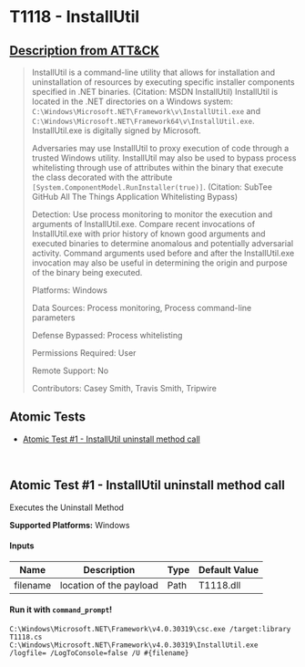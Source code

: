 # T1118 - InstallUtil
## [Description from ATT&CK](https://attack.mitre.org/wiki/Technique/T1118)
<blockquote>InstallUtil is a command-line utility that allows for installation and uninstallation of resources by executing specific installer components specified in .NET binaries. (Citation: MSDN InstallUtil) InstallUtil is located in the .NET directories on a Windows system: <code>C:\Windows\Microsoft.NET\Framework\v<version>\InstallUtil.exe</code> and <code>C:\Windows\Microsoft.NET\Framework64\v<version>\InstallUtil.exe</code>. InstallUtil.exe is digitally signed by Microsoft.

Adversaries may use InstallUtil to proxy execution of code through a trusted Windows utility. InstallUtil may also be used to bypass process whitelisting through use of attributes within the binary that execute the class decorated with the attribute <code>[System.ComponentModel.RunInstaller(true)]</code>. (Citation: SubTee GitHub All The Things Application Whitelisting Bypass)

Detection: Use process monitoring to monitor the execution and arguments of InstallUtil.exe. Compare recent invocations of InstallUtil.exe with prior history of known good arguments and executed binaries to determine anomalous and potentially adversarial activity. Command arguments used before and after the InstallUtil.exe invocation may also be useful in determining the origin and purpose of the binary being executed.

Platforms: Windows

Data Sources: Process monitoring, Process command-line parameters

Defense Bypassed: Process whitelisting

Permissions Required: User

Remote Support: No

Contributors: Casey Smith, Travis Smith, Tripwire</blockquote>

## Atomic Tests

- [Atomic Test #1 - InstallUtil uninstall method call](#atomic-test-1---installutil-uninstall-method-call)


<br/>

## Atomic Test #1 - InstallUtil uninstall method call
Executes the Uninstall Method

**Supported Platforms:** Windows


#### Inputs
| Name | Description | Type | Default Value | 
|------|-------------|------|---------------|
| filename | location of the payload | Path | T1118.dll|

#### Run it with `command_prompt`!
```
C:\Windows\Microsoft.NET\Framework\v4.0.30319\csc.exe /target:library T1118.cs
C:\Windows\Microsoft.NET\Framework\v4.0.30319\InstallUtil.exe /logfile= /LogToConsole=false /U #{filename}
```
<br/>
